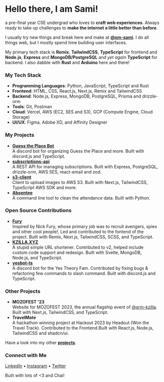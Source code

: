# Hello there, I am Sami!
a pre-final year CSE undergrad who loves to **craft web experiences**. Always ready to take up challenges to **make the internet a little better than before**.

I usually try new things and break here and make at [**@sm-sami**](https://github.com/sm-sami). I do all things web, but I mostly spend time building user interfaces.

My primary tech stack is **Remix**, **TailwindCSS**, **TypeScript** for frontend and **Node.js**, **Express** and **MongoDB/PostgreSQL** and *yet again* **TypeScript** for backend. I also dabble with **Rust** and **Arduino** here and there!

### My Tech Stack
- **Programming Languages**: Python, JavaScript, TypeScript and Rust
- **Frontend**: HTML, CSS, React.js, Next.js, Remix and TailwindCSS
- **Backend**: Node.js, Express, MongoDB, PostgreSQL, Prisma and drizzle-orm
- **Tools**: Git, Postman 
- **Cloud**: Vercel, AWS (EC2, SES and S3), GCP (Compute Engine, Cloud Storage)
- **UI/UX**: Figma, Adobe XD, and Affinity Designer

### My Projects
- [**Guess the Place Bot**](https://github.com/sm-sami/mlu-bot) <br /> A discord bot for organizing Guess the Place and more. Built with discord.js and TypeScript.
- [**subscriptions-api**](https://github.com/sm-sami/subscriptions-api) <br /> A REST API for managing subscriptions. Built with Express, PostgreSQL, drizzle-orm, AWS SES, react-email and zod.
- [**s3-client**](https://github.com/sm-sami/s3-client) <br /> Client to upload images to AWS S3. Built with Next.js, TailwindCSS, TypeScript AWS SDK and more.
- [**Absentee**](https://github.com/sm-sami/Absentee) <br /> A command line tool to clean the attendance data. Built with Python.

### Open Source Contributions
- [**Fury**](https://github.com/srm-kzilla/fury) <br /> Inspired by Nick Fury, whose primary job was to recruit avengers, spies and other cool people!. Led and contributed to the fontend of the project. Built with Remix, Next.js, TailwindCSS, SCSS, and TypeScript.
- [**KZILLA.XYZ**](https://github.com/srm-kzilla/kzilla.xyz) <br /> A stupid simple URL shortener. Contributed to v2, helped include custom code support and redesign. Built with Svelte, MongoDB, Node.js, and TypeScript.
- [**yesbot-ts**](https://github.com/Yes-Theory-Fam/yesbot-ts) <br /> A discord bot for the Yes Theory Fam. Contributed by fixing bugs & refactoring few commands to slash command. Built with discord.js and TypeScript.

### Other Projects
- **MOZOFEST '23** <br /> Website for MOZOFEST 2023, the annual flagship event of [@srm-kzilla](https://github.com/srm-kzilla). Built with Next.js, TailwindCSS, and TypeScript.
- **TravelMate** <br /> A hackathon winning project at Hackout 2023 by Headout (Won the Travel Track). Contributed to the Frontend.Built with React.js, Node.js, TailwindCSS and shadcn/ui.

Have a look into my other [**projects**](https://mhmdsami.me/projects).

### Connect with Me
[LinkedIn](https://www.linkedin.com/in/sm-sami/) • [Instagram](https://www.instagram.com/sm_sami.ts/) • [Twitter](https://twitter.com/siamasdev)

Built with lots of <3 and Chai!
